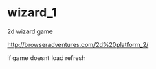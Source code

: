 # wizard_1
2d wizard game


http://browseradventures.com/2d%20platform_2/ 

if game doesnt load refresh
